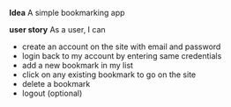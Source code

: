 **Idea**
A simple bookmarking app

**user story**
As a user, I can
- create an account on the site with email and password
- login back to my account by entering same credentials
- add a new bookmark in my list
- click on any existing bookmark to go on the site
- delete a bookmark
- logout (optional)

